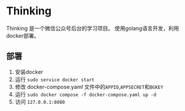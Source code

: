 # Thinking
Thinking 是一个微信公众号后台的学习项目。
使用golang语言开发，利用docker部署。

## 部署
1. 安装docker
2. 运行 `sudo service docker start`
3. 修改 docker-compose.yaml 文件中的`APPID`,`APPSECRET`和`BGKEY`
3. 运行 `sudo docker compose -f docker-compose.yaml up -d`
4. 访问 `127.0.0.1:8080`
